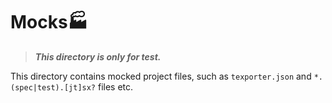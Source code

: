 # Mocks🏭

> ***This directory is only for test.***

This directory contains mocked project files, such as `texporter.json` and `*.(spec|test).[jt]sx?` files etc.
